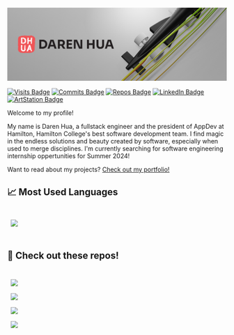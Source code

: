 [![Daren's GitHub Banner](./assets/githubBanner.png)](https://darenhua.netlify.app/)

[![Visits Badge](https://badges.pufler.dev/visits/darenhua/darenhua)](https://darenhua.netlify.app/)
[![Commits Badge](https://badges.pufler.dev/commits/monthly/darenhua)](https://github.com/darenhua)
[![Repos Badge](https://badges.pufler.dev/repos/darenhua)](https://github.com/darenhua)
[![LinkedIn Badge](https://img.shields.io/badge/LinkedIn-Profile-informational?style=flat&logo=linkedin&logoColor=white&color=0D76A8)](https://www.linkedin.com/in/daren-hua/)
[![ArtStation Badge](https://img.shields.io/badge/Artstation-Profile-9cf?style=flat&logo=artstation)](https://dhua.artstation.com/)

Welcome to my profile!

My name is Daren Hua, a fullstack engineer and the president of AppDev at Hamilton, Hamilton College's best software development team. I find magic in the endless solutions and beauty created by software, especially when used to merge disciplines. I'm currently searching for software engineering internship oppertunities for Summer 2024!

Want to read about my projects? [Check out my portfolio!](https://darenhua.netlify.app/)

## &#x1f4c8; Most Used Languages

<br>

<a href="https://github.com/darenhua">
  <img align="center" style="margin:0.5rem" src="https://github-readme-stats.vercel.app/api/top-langs/?username=darenhua&hide=html,css&title_color=ffffff&text_color=c9cacc&icon_color=4AB197&bg_color=1A2B34" />
</a>

<br>
<br>

## 📌 Check out these repos!

<br>

<a href="https://github.com/darenhua/driving-simulation-platform">
  <img align="center" style="margin:0.5rem" src="https://github-readme-stats.vercel.app/api/pin/?username=darenhua&repo=driving-simulation-platform&title_color=ffffff&text_color=c9cacc&icon_color=4AB197&bg_color=1A2B34" />
</a>

<br>

<a href="https://github.com/darenhua/the-monitor-website">
  <img align="center" style="margin:0.5rem" src="https://github-readme-stats.vercel.app/api/pin/?username=darenhua&repo=the-monitor-website&title_color=ffffff&text_color=c9cacc&icon_color=4AB197&bg_color=1A2B34" />
</a>

<br>

<a href="https://github.com/darenhua/erhs-schedule">
  <img align="center" style="margin:0.5rem" src="https://github-readme-stats.vercel.app/api/pin/?username=darenhua&repo=erhs-schedule&title_color=ffffff&text_color=c9cacc&icon_color=4AB197&bg_color=1A2B34" />
</a>

<br>

<a href="https://github.com/darenhua/Portfolio-2021">
  <img align="center" style="margin:0.5rem" src="https://github-readme-stats.vercel.app/api/pin/?username=darenhua&repo=Portfolio-2021&title_color=ffffff&text_color=c9cacc&icon_color=4AB197&bg_color=1A2B34" />
</a>

<br>
<br>
